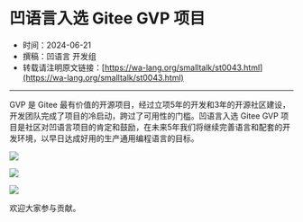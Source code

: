 # 凹语言入选 Gitee GVP 项目

- 时间：2024-06-21
- 撰稿：凹语言 开发组
- 转载请注明原文链接：[https://wa-lang.org/smalltalk/st0043.html](https://wa-lang.org/smalltalk/st0043.html)

---

GVP 是 Gitee 最有价值的开源项目，经过立项5年的开发和3年的开源社区建设，开发团队完成了项目的冷启动，跨过了可用性的门槛。凹语言入选 Gitee GVP 项目是社区对凹语言项目的肯定和鼓励，在未来5年我们将继续完善语言和配套的开发环境，以早日达成好用的生产通用编程语言的目标。

![](/st0043-01.jpg)

![](/st0043-02.jpg)

![](/st0043-03.png)

欢迎大家参与贡献。
